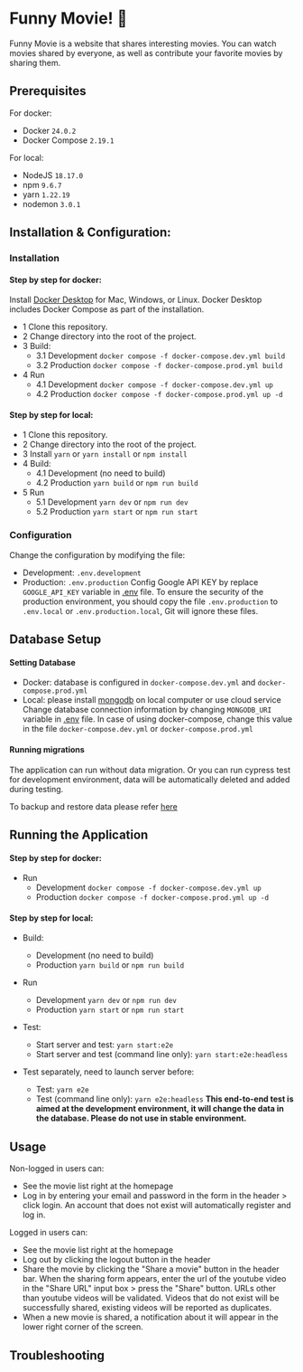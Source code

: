 
# Funny Movie! 🎥
Funny Movie is a website that shares interesting movies. You can watch movies shared by everyone, as well as contribute your favorite movies by sharing them.

## Prerequisites
For docker:
- Docker `24.0.2`
- Docker Compose `2.19.1`

For local:
- NodeJS `18.17.0`
- npm `9.6.7`
- yarn `1.22.19`
- nodemon `3.0.1`

## Installation & Configuration:
### Installation
#### Step by step for docker:
Install [Docker Desktop](https://docs.docker.com/get-docker) for Mac, Windows, or Linux. Docker Desktop includes Docker Compose as part of the installation.

-   1 Clone this repository.
-   2 Change directory into the root of the project.
-   3 Build:
    -   3.1 Development
    `docker compose -f docker-compose.dev.yml build`
    -   3.2 Production
    `docker compose -f docker-compose.prod.yml build`
-   4 Run
    -   4.1 Development
    `docker compose -f docker-compose.dev.yml up`
    -   4.2 Production
    `docker compose -f docker-compose.prod.yml up -d`

#### Step by step for local:
-   1 Clone this repository.
-   2 Change directory into the root of the project.
-   3 Install
    `yarn`
    or
    `yarn install`
    or
    `npm install`
-   4 Build:
    -   4.1 Development
        (no need to build)
    -   4.2 Production
        `yarn build`
        or
        `npm run build`
-   5 Run
    -   5.1 Development
        `yarn dev`
        or
        `npm run dev`
    -   5.2 Production
        `yarn start`
        or
        `npm run start`

### Configuration

Change the configuration by modifying the file:
- Development: `.env.development`
- Production: `.env.production`
Config Google API KEY by replace `GOOGLE_API_KEY` variable in [.env](#configuration) file.
To ensure the security of the production environment, you should copy the file `.env.production` to `.env.local` or `.env.production.local`, Git will ignore these files.

## Database Setup

#### Setting Database
-   Docker: database is configured in `docker-compose.dev.yml` and `docker-compose.prod.yml`
-   Local: please install [mongodb](https://www.mongodb.com/docs/manual/installation/) on local computer or use cloud service
Change database connection information by changing `MONGODB_URI` variable in [.env](#configuration) file. In case of using docker-compose, change this value in the file `docker-compose.dev.yml` or `docker-compose.prod.yml`

#### Running migrations
The application can run without data migration. Or you can run cypress test for development environment, data will be automatically deleted and added during testing.

To backup and restore data please refer [here](https://www.mongodb.com/docs/manual/tutorial/backup-and-restore-tools/)

## Running the Application

#### Step by step for docker:
-   Run
    -   Development
    `docker compose -f docker-compose.dev.yml up`
    -   Production
    `docker compose -f docker-compose.prod.yml up -d`

#### Step by step for local:

-   Build:
    -   Development
        (no need to build)
    -   Production
        `yarn build`
        or
        `npm run build`
-   Run
    -   Development
        `yarn dev`
        or
        `npm run dev`
    -   Production
        `yarn start`
        or
        `npm run start`

-   Test:
    -   Start server and test: `yarn start:e2e`
    -   Start server and test (command line only): `yarn start:e2e:headless`

-   Test separately, need to launch server before:
    - Test: `yarn e2e`
    - Test (command line only): `yarn e2e:headless`
**This end-to-end test is aimed at the development environment, it will change the data in the database. Please do not use in stable environment.**
## Usage

Non-logged in users can:
-    See the movie list right at the homepage
-    Log in by entering your email and password in the form in the header > click login. An account that does not exist will automatically register and log in.

Logged in users can:
-    See the movie list right at the homepage
-    Log out by clicking the logout button in the header
-    Share the movie by clicking the "Share a movie" button in the header bar. When the sharing form appears, enter the url of the youtube video in the "Share URL" input box > press the "Share" button. URLs other than youtube videos will be validated. Videos that do not exist will be successfully shared, existing videos will be reported as duplicates.
-   When a new movie is shared, a notification about it will appear in the lower right corner of the screen.

## Troubleshooting
